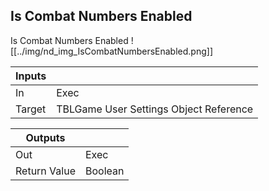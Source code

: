 ## Is Combat Numbers Enabled
Is Combat Numbers Enabled
![[../img/nd_img_IsCombatNumbersEnabled.png]]

|Inputs||
|--|--|
| In | Exec |
| Target | TBLGame User Settings Object Reference |

|Outputs||
|--|--|
| Out | Exec |
| Return Value | Boolean |
